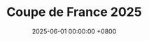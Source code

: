 ---
layout: gallery
panel: false
title: Coupe de France 2025
date: 2025-06-01 00:00:00 +0800
description: Coupe de France de robotique organisée par Planète Science.
folder: cdr-2025
external_link: https://photos.app.goo.gl/fXcvv3KpAhwASY4u6
nb-img: 1
card-img: 1.png
---